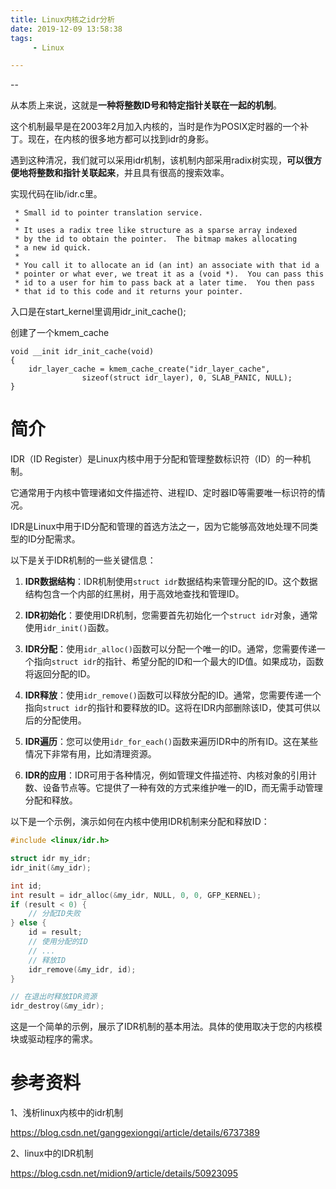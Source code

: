 ```yaml
---
title: Linux内核之idr分析
date: 2019-12-09 13:58:38
tags:
	 - Linux

---
```


--

从本质上来说，这就是**一种将整数ID号和特定指针关联在一起的机制**。

这个机制最早是在2003年2月加入内核的，当时是作为POSIX定时器的一个补丁。现在，在内核的很多地方都可以找到idr的身影。

遇到这种清况，我们就可以采用idr机制，该机制内部采用radix树实现，**可以很方便地将整数和指针关联起来**，并且具有很高的搜索效率。

实现代码在lib/idr.c里。

```
 * Small id to pointer translation service.
 *
 * It uses a radix tree like structure as a sparse array indexed
 * by the id to obtain the pointer.  The bitmap makes allocating
 * a new id quick.
 *
 * You call it to allocate an id (an int) an associate with that id a
 * pointer or what ever, we treat it as a (void *).  You can pass this
 * id to a user for him to pass back at a later time.  You then pass
 * that id to this code and it returns your pointer.
```

入口是在start_kernel里调用idr_init_cache();

创建了一个kmem_cache

```
void __init idr_init_cache(void)
{
	idr_layer_cache = kmem_cache_create("idr_layer_cache",
				sizeof(struct idr_layer), 0, SLAB_PANIC, NULL);
}
```

# 简介

IDR（ID Register）是Linux内核中用于分配和管理整数标识符（ID）的一种机制。

它通常用于内核中管理诸如文件描述符、进程ID、定时器ID等需要唯一标识符的情况。

IDR是Linux中用于ID分配和管理的首选方法之一，因为它能够高效地处理不同类型的ID分配需求。

以下是关于IDR机制的一些关键信息：

1. **IDR数据结构**：IDR机制使用`struct idr`数据结构来管理分配的ID。这个数据结构包含一个内部的红黑树，用于高效地查找和管理ID。

2. **IDR初始化**：要使用IDR机制，您需要首先初始化一个`struct idr`对象，通常使用`idr_init()`函数。

3. **IDR分配**：使用`idr_alloc()`函数可以分配一个唯一的ID。通常，您需要传递一个指向`struct idr`的指针、希望分配的ID和一个最大的ID值。如果成功，函数将返回分配的ID。

4. **IDR释放**：使用`idr_remove()`函数可以释放分配的ID。通常，您需要传递一个指向`struct idr`的指针和要释放的ID。这将在IDR内部删除该ID，使其可供以后的分配使用。

5. **IDR遍历**：您可以使用`idr_for_each()`函数来遍历IDR中的所有ID。这在某些情况下非常有用，比如清理资源。

6. **IDR的应用**：IDR可用于各种情况，例如管理文件描述符、内核对象的引用计数、设备节点等。它提供了一种有效的方式来维护唯一的ID，而无需手动管理分配和释放。

以下是一个示例，演示如何在内核中使用IDR机制来分配和释放ID：

```c
#include <linux/idr.h>

struct idr my_idr;
idr_init(&my_idr);

int id;
int result = idr_alloc(&my_idr, NULL, 0, 0, GFP_KERNEL);
if (result < 0) {
    // 分配ID失败
} else {
    id = result;
    // 使用分配的ID
    // ...
    // 释放ID
    idr_remove(&my_idr, id);
}

// 在退出时释放IDR资源
idr_destroy(&my_idr);
```

这是一个简单的示例，展示了IDR机制的基本用法。具体的使用取决于您的内核模块或驱动程序的需求。

# 参考资料

1、浅析linux内核中的idr机制

https://blog.csdn.net/ganggexiongqi/article/details/6737389

2、linux中的IDR机制

https://blog.csdn.net/midion9/article/details/50923095